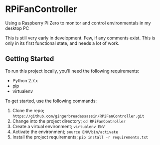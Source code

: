 # RPiFanController
Using a Raspberry Pi Zero to monitor and control environmentals in my desktop PC

This is still very early in development. Few, if any comments exist. This is only in its first functional state, and needs a lot of work.

## Getting Started

To run this project locally, you'll need the following requirements:

* Python 2.7.x
* pip
* virtualenv

To get started, use the following commands:

1. Clone the repo; `https://github.com/gingerbreadassassin/RPiFanController.git`
2. Change into the project directory; `cd RPiFanController`
3. Create a virtual environment; `virtualenv ENV`
4. Activate the environment; `source ENV/bin/activate`
5. Install the project requirements; `pip install -r requirements.txt`
